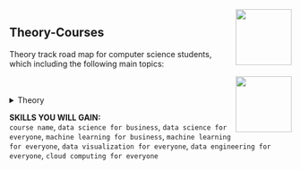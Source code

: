 <img align="right" width="100" height="100" src="https://github.com/cs-MohamedAyman/DataCamp-Tracks/blob/master/organizations-logos/datacamp.jpg">

## Theory-Courses
Theory track road map for computer science students, which including the following main topics:

<img align="right" width="100" height="100" src="https://github.com/cs-MohamedAyman/DataCamp-Tracks/blob/master/organizations-logos/theory.jpg">
<br>
<br>

<details>
	<summary>Theory</summary><table>
	<thead>
		<tr>
			<th width="40%">Course</th>
			<th width="60%">Chapter</th>
			<th>H</th>
			<th>Videos</th>
			<th>Exercises</th>
		</tr>
	</thead>
	<tbody>
			<tr>
				<td rowspan=4 align=center>
<a href="https://learn.datacamp.com/courses/data-science-for-business">Data Science for Business</a><br>
				<td align="left">Introduction to Data Science</td>
				<td rowspan=4 align="center">4</td>
				<td rowspan=4 align="center">14</td>
				<td rowspan=4 align="center">51</td>
				</td>
			</tr>
			<tr>
				<td align="left">Data Collection and Storage</td>
			</tr>
			<tr>
				<td align="left">Analysis and Visualization</td>
			</tr>
			<tr>
				<td align="left">Prediction</td>
			</tr>
			<tr>
				<td rowspan=4 align=center>
<a href="https://learn.datacamp.com/courses/data-science-for-everyone">Data Science for Everyone</a><br>
				<td align="left">Introduction to Data Science</td>
				<td rowspan=4 align="center">4</td>
				<td rowspan=4 align="center">15</td>
				<td rowspan=4 align="center">48</td>
				</td>
			</tr>
			<tr>
				<td align="left">Data Collection and Storage</td>
			</tr>
			<tr>
				<td align="left">Preparation, Exploration, and Visualization</td>
			</tr>
			<tr>
				<td align="left">Experimentation and Prediction</td>
			</tr>
			<tr>
				<td rowspan=4 align=center>
<a href="https://learn.datacamp.com/courses/machine-learning-for-business">Machine Learning for Business</a><br>
				<td align="left">Machine learning and data use cases</td>
				<td rowspan=4 align="center">4</td>
				<td rowspan=4 align="center">15</td>
				<td rowspan=4 align="center">48</td>
				</td>
			</tr>
			<tr>
				<td align="left">Machine learning types</td>
			</tr>
			<tr>
				<td align="left">Business requirements and model design</td>
			</tr>
			<tr>
				<td align="left">Managing machine learning projects</td>
			</tr>
			<tr>
				<td rowspan=3 align=center>
<a href="https://learn.datacamp.com/courses/machine-learning-for-everyone">Machine Learning for Everyone</a><br>
				<td align="left">What is Machine Learning?</td>
				<td rowspan=3 align="center">4</td>
				<td rowspan=3 align="center">12</td>
				<td rowspan=3 align="center">37</td>
				</td>
			</tr>
			<tr>
				<td align="left">Machine Learning Models</td>
			</tr>
			<tr>
				<td align="left">Deep Learning</td>
			</tr>
			<tr>
				<td rowspan=4 align=center>
<a href="https://learn.datacamp.com/courses/data-visualization-for-everyone">Data Visualization for Everyone</a><br>
				<td align="left">Visualizing distributions</td>
				<td rowspan=4 align="center">4</td>
				<td rowspan=4 align="center">14</td>
				<td rowspan=4 align="center">43</td>
				</td>
			</tr>
			<tr>
				<td align="left">Visualizing two variables</td>
			</tr>
			<tr>
				<td align="left">The color and the shape</td>
			</tr>
			<tr>
				<td align="left">99 problems but a plot ain't one of them</td>
			</tr>
			<tr>
				<td rowspan=3 align=center>
<a href="https://learn.datacamp.com/courses/data-engineering-for-everyone">Data Engineering for Everyone</a><br>
				<td align="left">What is data engineering?</td>
				<td rowspan=3 align="center">2</td>
				<td rowspan=3 align="center">11</td>
				<td rowspan=3 align="center">32</td>
				</td>
			</tr>
			<tr>
				<td align="left">Storing data</td>
			</tr>
			<tr>
				<td align="left">Moving and processing data</td>
			</tr>
			<tr>
				<td rowspan=3 align=center>
<a href="https://learn.datacamp.com/courses/cloud-computing-for-everyone">Cloud Computing for Everyone</a><br>
				<td align="left">Introduction to Cloud Computing</td>
				<td rowspan=3 align="center">2</td>
				<td rowspan=3 align="center">11</td>
				<td rowspan=3 align="center">33</td>
				</td>
			</tr>
			<tr>
				<td align="left">Cloud Deployment</td>
			</tr>
			<tr>
				<td align="left">Cloud Providers and Case Studies</td>
			</tr>
	</tbody>
</table>
</details>

**SKILLS YOU WILL GAIN:**<br>
`course name`, `data science for business`, `data science for everyone`, `machine learning for business`, `machine learning for everyone`, `data visualization for everyone`, `data engineering for everyone`, `cloud computing for everyone`

